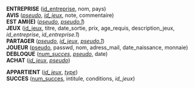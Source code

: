 **ENTREPRISE** (<ins>id_entreprise</ins>, nom, pays)  
**AVIS** (<ins>_pseudo_</ins>, <ins>_id_jeux_</ins>, note, commentaire)  
**EST AMI(E)** (<ins>_pseudo_</ins>, <ins>_pseudo.1_</ins>)  
**JEUX** (<ins>id_jeux</ins>, titre, date_sortie, prix, age_requis, description_jeux, _id_entreprise_,
_id_entreprise.1_)  
**PARTAGER** (<ins>_pseudo_</ins>, <ins>_id_jeux_</ins>, <ins>_pseudo.1_</ins>)  
**JOUEUR** (<ins>pseudo</ins>, passwd, nom, adress_mail, date_naissance, monnaie)  
**DEBLOQUE** (<ins>_num_succes_</ins>, <ins>_pseudo_</ins>, date)  
**ACHAT** (<ins>_id_jeux_</ins>, <ins>_pseudo_</ins>)
<!--
**GENRE** (<ins>type</ins>)  
-->
**APPARTIENT** (<ins>_id_jeux_</ins>, <ins>_type_</ins>)  
**SUCCES** (<ins>num_succes</ins>, intitule, conditions, _id_jeux_)